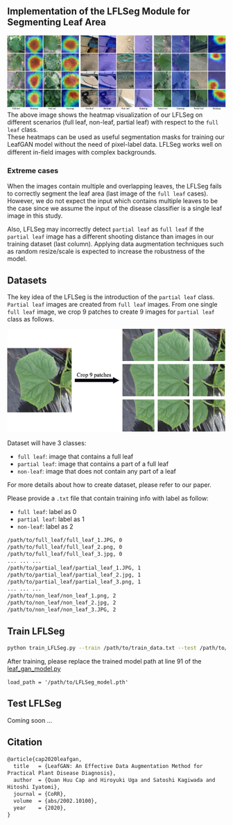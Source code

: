 ## Implementation of the LFLSeg Module for Segmenting Leaf Area

![Teaser image](Supplement_LFLSeg.png)
The above image shows the heatmap visualization of our LFLSeg on different scenarios (full leaf, non-leaf, partial leaf) with respect to the `full leaf` class.  
These heatmaps can be used as useful segmentation masks for training our LeafGAN model without the need of pixel-label data.
LFLSeg works well on different in-ﬁeld images with complex backgrounds. 

### Extreme cases
When the images contain multiple and overlapping leaves, the LFLSeg fails to correctly segment the leaf area (last image of the `full leaf` cases).
However, we do not expect the input which contains multiple leaves to be the case since we assume the input of the disease classifier is a single leaf image in this study.

Also, LFLSeg may incorrectly detect `partial leaf` as `full leaf` if the `partial leaf` image has a different shooting distance than images in our training dataset (last column).
Applying data augmentation techniques such as random resize/scale is expected to increase the robustness of the model.

## Datasets
The key idea of the LFLSeg is the introduction of the `partial leaf` class. `Partial leaf` images are created from `full leaf` images. From one single `full leaf` image, we crop 9 patches to create 9 images for `partial leaf` class as follows.  

![HowtoPartialLeaf](partial_leaf.png)

Dataset will have 3 classes:
- `full leaf`: image that contains a full leaf
- `partial leaf`: image that contains a part of a full leaf
- `non-leaf`: image that does not contain any part of a leaf

For more details about how to create dataset, please refer to our paper.

Please provide a `.txt` file that contain training info with label as follow:
- `full leaf`: label as 0
- `partial leaf`: label as 1
- `non-leaf`: label as 2
```
/path/to/full_leaf/full_leaf_1.JPG, 0
/path/to/full_leaf/full_leaf_2.png, 0
/path/to/full_leaf/full_leaf_3.jpg, 0
... ... ...
/path/to/partial_leaf/partial_leaf_1.JPG, 1
/path/to/partial_leaf/partial_leaf_2.jpg, 1
/path/to/partial_leaf/partial_leaf_3.png, 1
... ... ...
/path/to/non_leaf/non_leaf_1.png, 2
/path/to/non_leaf/non_leaf_2.jpg, 2
/path/to/non_leaf/non_leaf_3.JPG, 2
```

## Train LFLSeg

```bash
python train_LFLSeg.py --train /path/to/train_data.txt --test /path/to/train_data.txt
```

After training, please replace the trained model path at line 91 of the [leaf_gan_model.py](https://github.com/IyatomiLab/LeafGAN/blob/master/models/leaf_gan_model.py#L91)
```
load_path = '/path/to/LFLSeg_model.pth'
```

## Test LFLSeg

Coming soon ...

## Citation

```
@article{cap2020leafgan,
  title   = {LeafGAN: An Effective Data Augmentation Method for Practical Plant Disease Diagnosis},
  author  = {Quan Huu Cap and Hiroyuki Uga and Satoshi Kagiwada and Hitoshi Iyatomi},
  journal = {CoRR},
  volume  = {abs/2002.10100},
  year    = {2020},
}
```